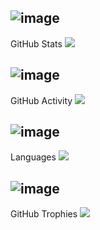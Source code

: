 ## ![image](https://github.com/mezdelex/mezdelex/assets/59997405/ccd039c7-9fd3-48e7-a965-000e966bebd8)
 GitHub Stats
![](https://github-readme-stats.vercel.app/api?username=mezdelex&theme=gruvbox&hide_border=false&include_all_commits=true&count_private=true&show=reviews,discussions_started,discussions_answered,prs_merged,prs_merged_percentage)<br/>
## ![image](https://github.com/mezdelex/mezdelex/assets/59997405/079ec2d5-113e-4403-8d1e-727b15a86139)
 GitHub Activity
![](https://github-readme-streak-stats.herokuapp.com/?user=mezdelex&theme=gruvbox&hide_border=false)<br/>
## ![image](https://github.com/mezdelex/mezdelex/assets/59997405/bc103755-1b88-4a7e-ad41-246899c52dae)
 Languages
![](https://github-readme-stats.vercel.app/api/top-langs/?username=mezdelex&theme=gruvbox&hide_border=false&include_all_commits=true&count_private=true&layout=compact&langs_count=20)
## ![image](https://github.com/mezdelex/mezdelex/assets/59997405/9c5a7731-adaa-4de4-b2ae-b4dcf6997b53)
 GitHub Trophies
![](https://github-profile-trophy.vercel.app/?username=mezdelex&theme=gruvbox&no-frame=false&bg=282828&margin-w=4)
